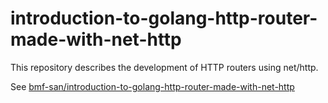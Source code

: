 # introduction-to-golang-http-router-made-with-net-http
This repository describes the development of HTTP routers using net/http.

See [bmf-san/introduction-to-golang-http-router-made-with-net-http](https://github.com/bmf-san/introduction-to-golang-http-router-made-with-net-http)
